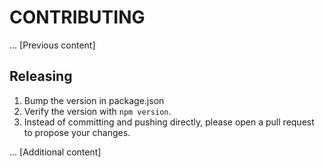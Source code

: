 # CONTRIBUTING

... [Previous content]

## Releasing

1. Bump the version in package.json
2. Verify the version with `npm version`.
3. Instead of committing and pushing directly, please open a pull request to propose your changes. 

... [Additional content]